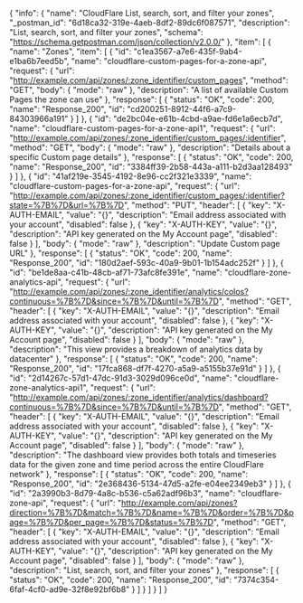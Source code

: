 {
  "info": {
    "name": "CloudFlare List, search, sort, and filter your zones",
    "_postman_id": "6d18ca32-319e-4aeb-8df2-89dc6f087571",
    "description": "List, search, sort, and filter your zones",
    "schema": "https://schema.getpostman.com/json/collection/v2.0.0/"
  },
  "item": [
    {
      "name": "Zones",
      "item": [
        {
          "id": "c1ea3567-a7e6-435f-9ab4-e1ba6b7eed5b",
          "name": "cloudflare-custom-pages-for-a-zone-api",
          "request": {
            "url": "http://example.com/api/zones/:zone_identifier/custom_pages",
            "method": "GET",
            "body": {
              "mode": "raw"
            },
            "description": "A list of available Custom Pages the zone can use"
          },
          "response": [
            {
              "status": "OK",
              "code": 200,
              "name": "Response_200",
              "id": "cd200251-8912-44f6-a7c9-84303966a191"
            }
          ]
        },
        {
          "id": "de2bc04e-e61b-4cbd-a9ae-fd6e1a6ecb7d",
          "name": "cloudflare-custom-pages-for-a-zone-api1",
          "request": {
            "url": "http://example.com/api/zones/:zone_identifier/custom_pages/:identifier",
            "method": "GET",
            "body": {
              "mode": "raw"
            },
            "description": "Details about a specific Custom page details"
          },
          "response": [
            {
              "status": "OK",
              "code": 200,
              "name": "Response_200",
              "id": "3384ff39-2b58-443a-a111-b2d3aa128493"
            }
          ]
        },
        {
          "id": "41af219e-3545-4192-8e96-cc2f321e3339",
          "name": "cloudflare-custom-pages-for-a-zone-api",
          "request": {
            "url": "http://example.com/api/zones/:zone_identifier/custom_pages/:identifier?state=%7B%7D&url=%7B%7D",
            "method": "PUT",
            "header": [
              {
                "key": "X-AUTH-EMAIL",
                "value": "{}",
                "description": "Email address associated with your account",
                "disabled": false
              },
              {
                "key": "X-AUTH-KEY",
                "value": "{}",
                "description": "API key generated on the My Account page",
                "disabled": false
              }
            ],
            "body": {
              "mode": "raw"
            },
            "description": "Update Custom page URL"
          },
          "response": [
            {
              "status": "OK",
              "code": 200,
              "name": "Response_200",
              "id": "180d2aef-593c-40a9-9b01-1b154adc252f"
            }
          ]
        },
        {
          "id": "be1de8aa-c41b-48cb-af71-73afc8fe391e",
          "name": "cloudflare-zone-analytics-api",
          "request": {
            "url": "http://example.com/api/zones/:zone_identifier/analytics/colos?continuous=%7B%7D&since=%7B%7D&until=%7B%7D",
            "method": "GET",
            "header": [
              {
                "key": "X-AUTH-EMAIL",
                "value": "{}",
                "description": "Email address associated with your account",
                "disabled": false
              },
              {
                "key": "X-AUTH-KEY",
                "value": "{}",
                "description": "API key generated on the My Account page",
                "disabled": false
              }
            ],
            "body": {
              "mode": "raw"
            },
            "description": "This view provides a breakdown of analytics data by datacenter"
          },
          "response": [
            {
              "status": "OK",
              "code": 200,
              "name": "Response_200",
              "id": "17fca868-df7f-4270-a5a9-a5155b37e91d"
            }
          ]
        },
        {
          "id": "2d14267c-57d1-47dc-91d3-3029d096ce0d",
          "name": "cloudflare-zone-analytics-api1",
          "request": {
            "url": "http://example.com/api/zones/:zone_identifier/analytics/dashboard?continuous=%7B%7D&since=%7B%7D&until=%7B%7D",
            "method": "GET",
            "header": [
              {
                "key": "X-AUTH-EMAIL",
                "value": "{}",
                "description": "Email address associated with your account",
                "disabled": false
              },
              {
                "key": "X-AUTH-KEY",
                "value": "{}",
                "description": "API key generated on the My Account page",
                "disabled": false
              }
            ],
            "body": {
              "mode": "raw"
            },
            "description": "The dashboard view provides both totals and timeseries data for the given zone and time period across the entire CloudFlare network"
          },
          "response": [
            {
              "status": "OK",
              "code": 200,
              "name": "Response_200",
              "id": "2e368436-5134-47d5-a2fe-e04ee2349eb3"
            }
          ]
        },
        {
          "id": "2a3990b3-8d79-4a8c-b536-c5a62adf96b3",
          "name": "cloudflare-zone-api",
          "request": {
            "url": "http://example.com/api/zones?direction=%7B%7D&match=%7B%7D&name=%7B%7D&order=%7B%7D&page=%7B%7D&per_page=%7B%7D&status=%7B%7D",
            "method": "GET",
            "header": [
              {
                "key": "X-AUTH-EMAIL",
                "value": "{}",
                "description": "Email address associated with your account",
                "disabled": false
              },
              {
                "key": "X-AUTH-KEY",
                "value": "{}",
                "description": "API key generated on the My Account page",
                "disabled": false
              }
            ],
            "body": {
              "mode": "raw"
            },
            "description": "List, search, sort, and filter your zones"
          },
          "response": [
            {
              "status": "OK",
              "code": 200,
              "name": "Response_200",
              "id": "7374c354-6faf-4cf0-ad9e-32f8e92bf6b8"
            }
          ]
        }
      ]
    }
  ]
}